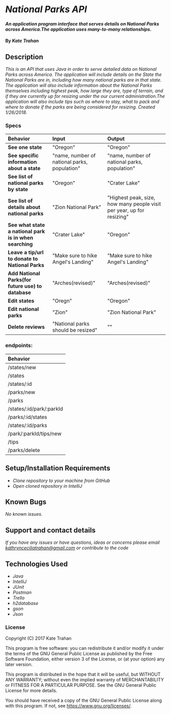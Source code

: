 # _National Parks API_

#### _An application program interface that serves details on National Parks across America.The application uses many-to-many relationships._

#### By _**Kate Trahan**_

## Description

_This is an API that uses Java in order to serve detailed data on National Parks across America. The application will include details on the State the National Parks are in, including how many national parks are in that state. The application will also include information about the National Parks themselves including highest peak, how large they are, type of terrain, and if they are currently up for resizing under the our current administration.The application will also include tips such as where to stay, what to pack and where to donate if the parks are being considered for resizing. Created 1/26/2018._


### Specs
| Behavior | Input | Output |
| :-------------     | :------------- | :-------------
| **See one state**| "Oregon" | "Oregon" |
| **See specific information about a state**| "name, number of national parks, population" | "name, number of national parks, population" |
| **See list of national parks by state**| "Oregon" | "Crater Lake"|
| **See list of details about national parks** |"Zion National Park"| "Highest peak, size, how many people visit per year, up for resizing"
| **See what state a national park is in when searching** |"Crater Lake"|"Oregon"|
| **Leave a tip/url to donate to National Parks** | "Make sure to hike Angel's Landing"| "Make sure to hike Angel's Landing"|
| **Add National Parks(for future use) to database** | "Arches(revised)" | "Arches(revised)" |
| **Edit states**| "Oregn"|"Oregon"|
| **Edit national parks** | "Zion" | "Zion National Park" |
| **Delete reviews** | "National parks should be resized" | "" |


### endpoints:
| Behavior |
| :------------- |
| /states/new |
| /states |
| /states/:id |
| /parks/new  |
| /parks |
| /states/:id/park/:parkId |
| /parks/:id/states |
| /states/:id/parks |
| /park/:parkId/tips/new |
| /tips |
| /parks/delete |




## Setup/Installation Requirements

* _Clone repository to your machine from GitHub_
* _Open cloned repository in IntelliJ_

## Known Bugs

_No known issues._

## Support and contact details

_If you have any issues or have questions, ideas or concerns please email kathrynceciliatrahan@gmail.com or contribute to the code_

## Technologies Used

* _Java_
* _IntelliJ_
* _JUnit_
* _Postman_
* _Trello_
* _h2database_
* _gson_
* _Json_


### License
Copyright (C) 2017 Kate Trahan

This program is free software: you can redistribute it and/or modify it under the terms of the GNU General Public License as published by the Free Software Foundation, either version 3 of the License, or (at your option) any later version.

This program is distributed in the hope that it will be useful, but WITHOUT ANY WARRANTY; without even the implied warranty of MERCHANTABILITY or FITNESS FOR A PARTICULAR PURPOSE. See the GNU General Public License for more details.

You should have received a copy of the GNU General Public License along with this program. If not, see https://www.gnu.org/licenses/.
